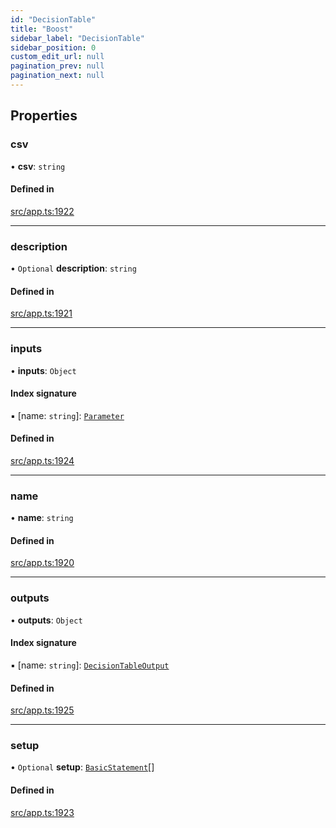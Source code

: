 ```yaml
---
id: "DecisionTable"
title: "Boost"
sidebar_label: "DecisionTable"
sidebar_position: 0
custom_edit_url: null
pagination_prev: null
pagination_next: null
---
```


## Properties

### csv

• **csv**: `string`

#### Defined in

[src/app.ts:1922](https://github.com/yolmio/boost/blob/b239488/src/app.ts#L1922)

___

### description

• `Optional` **description**: `string`

#### Defined in

[src/app.ts:1921](https://github.com/yolmio/boost/blob/b239488/src/app.ts#L1921)

___

### inputs

• **inputs**: `Object`

#### Index signature

▪ [name: `string`]: [`Parameter`](Parameter.md)

#### Defined in

[src/app.ts:1924](https://github.com/yolmio/boost/blob/b239488/src/app.ts#L1924)

___

### name

• **name**: `string`

#### Defined in

[src/app.ts:1920](https://github.com/yolmio/boost/blob/b239488/src/app.ts#L1920)

___

### outputs

• **outputs**: `Object`

#### Index signature

▪ [name: `string`]: [`DecisionTableOutput`](DecisionTableOutput.md)

#### Defined in

[src/app.ts:1925](https://github.com/yolmio/boost/blob/b239488/src/app.ts#L1925)

___

### setup

• `Optional` **setup**: [`BasicStatement`](../namespaces/yom.md#basicstatement)[]

#### Defined in

[src/app.ts:1923](https://github.com/yolmio/boost/blob/b239488/src/app.ts#L1923)
